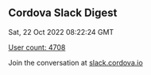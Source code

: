 ## Cordova Slack Digest
Sat, 22 Oct 2022 08:22:24 GMT

[User count: 4708](https://cordova.slack.com/)


Join the conversation at [slack.cordova.io](http://slack.cordova.io/)
